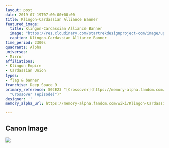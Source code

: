 ```yaml
---
layout: post
date: 2019-07-19T07:00:00+00:00
title: Klingon-Cardassian Alliance Banner
featured_image:
  title: Klingon-Cardassian Alliance Banner
  image: "https://res.cloudinary.com/startrekdesignproject-com/image/upload/v1563583678/Klingon-CardassianAllianceBanner.png"
  caption: Klingon-Cardassian Alliance Banner
time_period: 2300s
quadrants: Alpha
universes:
- Mirror
affiliations:
- Klingon Empire
- Cardassian Union
types:
- flag & banner
franchise: Deep Space 9
primary_reference: S02E23 "[Crossover](https://memory-alpha.fandom.com/wiki/Crossover
  "Crossover (episode)")"
designer: ''
memory_alpha_url: https://memory-alpha.fandom.com/wiki/Klingon-Cardassian_Alliance

---
```

## Canon Image

![](https://res.cloudinary.com/startrekdesignproject-com/image/upload/v1563583678/Klingon-CardassianAllianceBanner1.jpg)